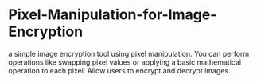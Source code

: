 # Pixel-Manipulation-for-Image-Encryption
a simple image encryption tool using pixel manipulation. You can perform operations like swapping pixel values or applying a basic mathematical operation to each pixel. Allow users to encrypt and decrypt images.
